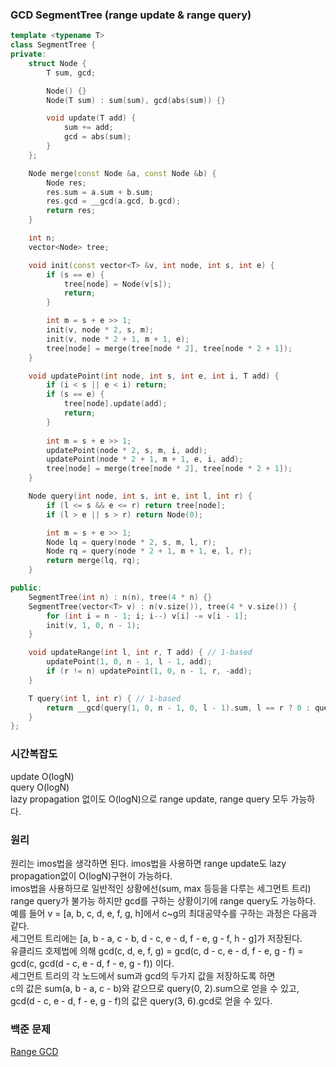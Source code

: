 ### GCD SegmentTree (range update & range query)
```cpp
template <typename T>
class SegmentTree {
private:
    struct Node {
        T sum, gcd;

        Node() {}
        Node(T sum) : sum(sum), gcd(abs(sum)) {}

        void update(T add) {
            sum += add;
            gcd = abs(sum);
        }
    };

    Node merge(const Node &a, const Node &b) {
        Node res;
        res.sum = a.sum + b.sum;
        res.gcd = __gcd(a.gcd, b.gcd);
        return res;
    }

    int n;
    vector<Node> tree;

    void init(const vector<T> &v, int node, int s, int e) {
        if (s == e) {
            tree[node] = Node(v[s]);
            return;
        }

        int m = s + e >> 1;
        init(v, node * 2, s, m);
        init(v, node * 2 + 1, m + 1, e);
        tree[node] = merge(tree[node * 2], tree[node * 2 + 1]);
    }

    void updatePoint(int node, int s, int e, int i, T add) {
        if (i < s || e < i) return;
        if (s == e) {
            tree[node].update(add);
            return;
        }
        
        int m = s + e >> 1;
        updatePoint(node * 2, s, m, i, add);
        updatePoint(node * 2 + 1, m + 1, e, i, add);
        tree[node] = merge(tree[node * 2], tree[node * 2 + 1]);
    }

    Node query(int node, int s, int e, int l, int r) {
        if (l <= s && e <= r) return tree[node];
        if (l > e || s > r) return Node(0);

        int m = s + e >> 1;
        Node lq = query(node * 2, s, m, l, r);
        Node rq = query(node * 2 + 1, m + 1, e, l, r);
        return merge(lq, rq);
    }

public:
    SegmentTree(int n) : n(n), tree(4 * n) {}
    SegmentTree(vector<T> v) : n(v.size()), tree(4 * v.size()) {
        for (int i = n - 1; i; i--) v[i] -= v[i - 1];
        init(v, 1, 0, n - 1);
    }

    void updateRange(int l, int r, T add) { // 1-based
        updatePoint(1, 0, n - 1, l - 1, add);
        if (r != n) updatePoint(1, 0, n - 1, r, -add);
    }

    T query(int l, int r) { // 1-based
        return __gcd(query(1, 0, n - 1, 0, l - 1).sum, l == r ? 0 : query(1, 0, n - 1, l, r - 1).gcd);
    }
};
```
### 시간복잡도
update O(logN)   
query O(logN)   
lazy propagation 없이도 O(logN)으로 range update, range query 모두 가능하다.

### 원리
원리는 imos법을 생각하면 된다. imos법을 사용하면 range update도 lazy propagation없이 O(logN)구현이 가능하다.   
imos법을 사용하므로 일반적인 상황에선(sum, max 등등을 다루는 세그먼트 트리) range query가 불가능 하지만 gcd를 구하는 상황이기에 range query도 가능하다.   
예를 들어 v = [a, b, c, d, e, f, g, h]에서 c~g의 최대공약수를 구하는 과정은 다음과 같다.   
세그먼트 트리에는 [a, b - a, c - b, d - c, e - d, f - e, g - f, h - g]가 저장된다.   
유클리드 호제법에 의해 gcd(c, d, e, f, g) = gcd(c, d - c, e - d, f - e, g - f) = gcd(c, gcd(d - c, e - d, f - e, g - f))  이다.   
세그먼트 트리의 각 노드에서 sum과 gcd의 두가지 값을 저장하도록 하면    
c의 값은 sum(a, b - a, c - b)와 같으므로 query(0, 2).sum으로 얻을 수 있고,   
gcd(d - c, e - d, f - e, g - f)의 값은 query(3, 6).gcd로 얻을 수 있다.   

### 백준 문제
[Range GCD](https://www.acmicpc.net/problem/12858)
